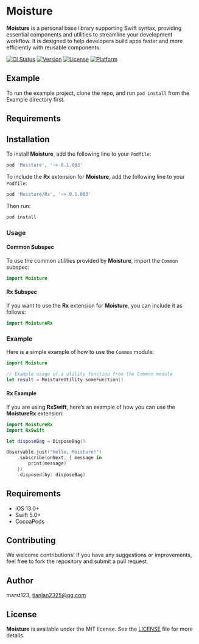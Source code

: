 # Moisture

**Moisture** is a personal base library supporting Swift syntax, providing essential components and utilities to streamline your development workflow. It is designed to help developers build apps faster and more efficiently with reusable components.

[![CI Status](https://img.shields.io/travis/marst123/Moisture.svg?style=flat)](https://travis-ci.org/marst123/Moisture)
[![Version](https://img.shields.io/cocoapods/v/Moisture.svg?style=flat)](https://cocoapods.org/pods/Moisture)
[![License](https://img.shields.io/cocoapods/l/Moisture.svg?style=flat)](https://cocoapods.org/pods/Moisture)
[![Platform](https://img.shields.io/cocoapods/p/Moisture.svg?style=flat)](https://cocoapods.org/pods/Moisture)

## Example

To run the example project, clone the repo, and run `pod install` from the Example directory first.

## Requirements

## Installation

To install **Moisture**, add the following line to your `Podfile`:

```ruby
pod 'Moisture', '~> 0.1.003'
```

To include the **Rx** extension for **Moisture**, add the following line to your `Podfile`:

```ruby
pod 'Moisture/Rx', '~> 0.1.003'
```

Then run:

```bash
pod install
```

### Usage

#### Common Subspec

To use the common utilities provided by **Moisture**, import the `Common` subspec:

```swift
import Moisture
```

#### Rx Subspec

If you want to use the **Rx** extension for **Moisture**, you can include it as follows:

```swift
import MoistureRx
```

### Example

Here is a simple example of how to use the `Common` module:

```swift
import Moisture

// Example usage of a utility function from the Common module
let result = MoistureUtility.someFunction()
```

#### Rx Example

If you are using **RxSwift**, here’s an example of how you can use the **MoistureRx** extension:

```swift
import MoistureRx
import RxSwift

let disposeBag = DisposeBag()

Observable.just("Hello, Moisture!")
    .subscribe(onNext: { message in
        print(message)
    })
    .disposed(by: disposeBag)
```

## Requirements

- iOS 13.0+
- Swift 5.0+
- CocoaPods

## Contributing

We welcome contributions! If you have any suggestions or improvements, feel free to fork the repository and submit a pull request.

## Author

marst123, tianlan2325@qq.com

## License

**Moisture** is available under the MIT license. See the [LICENSE](LICENSE) file for more details.
